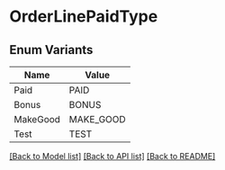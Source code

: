 # OrderLinePaidType

## Enum Variants

| Name | Value |
|---- | -----|
| Paid | PAID |
| Bonus | BONUS |
| MakeGood | MAKE_GOOD |
| Test | TEST |


[[Back to Model list]](../README.md#documentation-for-models) [[Back to API list]](../README.md#documentation-for-api-endpoints) [[Back to README]](../README.md)


